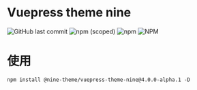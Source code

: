 # Vuepress theme nine 

![GitHub last commit](https://img.shields.io/github/last-commit/nine-theme/vuepress-theme-nine) 
![npm (scoped)](https://img.shields.io/npm/v/@nine-theme/vuepress-theme-nine) 
![npm](https://img.shields.io/npm/dt/@nine-theme/vuepress-theme-nine) 
![NPM](https://img.shields.io/npm/l/@nine-theme/vuepress-theme-nine)

# 使用
```shell script
npm install @nine-theme/vuepress-theme-nine@4.0.0-alpha.1 -D
```
